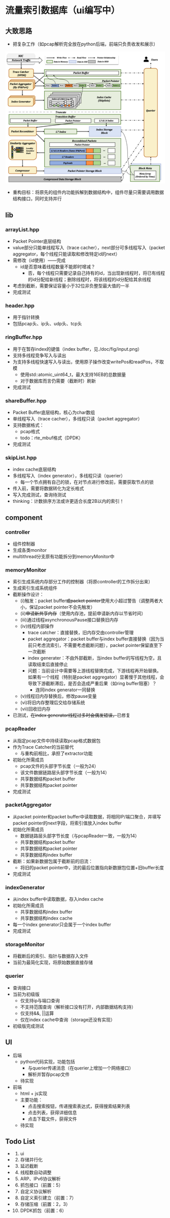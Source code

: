 # 流量索引数据库（ui编写中）

## 大致思路

* 把复杂工作（如pcap解析完全放在python后端，前端只负责收发和展示）

![](./doc/fig/thinking.png)

* 重构目标：将原先的组件内功能拆解到数据结构中，组件尽量只需要调用数据结构接口，同时支持并行


## lib
### arrayList.hpp
* Packet Pointer底层结构
* value部分只能单线程写入（trace cacher），next部分可多线程写入（packet aggregator，每个线程只能读取和修改特定id的next）
* 需修改（id使用）——完成
	* id是否意味着线程数量不能即时增减？
		* 否，每个线程只需要记录自己持有的id，当出现新线程时，将已有线程的id分配给新线程；删除线程时，将该线程的id分配给其余线程
* 考虑到截断，需要保证容量小于32位非负整型最大值的一半
* 完成测试

### header.hpp
* 用于指针转换
* 包括pcap头、ip头、udp头、tcp头

### ringBuffer.hpp
* 用于在暂存index的键值（index buffer，见./doc/fig/input.png）
* 支持多线程竞争写入与读出
* 为支持多线程快速写入与读出，使用原子操作改变writePos和readPos，不取模
	* 使用std::atomic_uint64_t，最大支持16EB的总数据量
	* 对于数据库而言仍需要（截断时）刷新
* 完成测试

### shareBuffer.hpp
* Packet Buffer底层结构，核心为char数组
* 单线程写入（trace cacher），多线程只读（packet aggregator）
* 支持数据格式：
	* pcap格式
	* todo：rte_mbuf格式（DPDK）
* 完成测试

### skipList.hpp
* index cache底层结构
* 多线程写入（index generator），多线程只读（querier）
	* 每一个节点拥有自己的锁，在对节点进行修改前，需要获取节点的锁
* 传入前，需要将数据转化为定长格式
* 写入完成测试，查询待测试
* thinking：计数排序方法或许更适合长度2B以内的索引！

## component
### controller
* 组件控制器
* 生成各类monitor
* multithread分支原有功能拆分到memoryMonitor中

### memoryMonitor
* 索引生成系统内存部分工作的控制器（将原controller的工作拆分出来）
* 生成索引生成系统组件
* 截断操作设计：
	* (i)触发：packet buffer~~或packet pointer~~使用大小超过警告（调整两者大小，保证packet pointer不会先触发）
	* (ii)~~申请新共享内存~~（使用内存池，提前申请新内存以节省时间）
	* (iii)通过线程asynchronousPause接口替换旧内存
	* (iv)线程内部操作
		* trace catcher：直接替换，旧内存交由controller管理
		* packet aggregator：packet buffer与index buffer直接替换（因为当前只考虑流索引，不需要考虑截断问题），packet pointer保留直至下一次截断
		* index generater：不由外部截断，当index buffer的写线程为空，且读取结束后直接停止
		* 问题：当前设计中需要等上游线程替换完成，下游线程再开始替换。如果有一个线程（特别是packet aggregator）显著慢于其他线程，会导致下游截断滞后，是否会造成严重后果（如ring buffer阻塞）？
			* 连同index generator一同替换
	* (v)线程旧内存替换后，修改pause变量
	* (vi)将旧内存整理后交给存储系统
	* (vii)回收旧内存
* 已测试，~~在index generator线程过多时会偶发错误，~~已修复

### pcapReader
* 从指定pcap文件中持续读取pcap格式数据包
* 作为Trace Catcher的当前替代
	* 与重构前相比，承担了extractor功能
* 初始化所需成员
	* pcap文件的头部字节长度（一般为24）
	* 该文件数据链路层头部字节长度（一般为14）
	* 共享数据结构packet buffer
	* 共享数据结构packet pointer
* 完成测试

### packetAggregator
* 从packet pointer和packet buffer中读取数据，将相同IP/端口聚合，并填写packet pointer的next字段，将索引值放入index buffer
* 初始化所需成员
	* 数据链路层头部字节长度（与pcapReader一致，一般为14）
	* 共享数据结构packet buffer
	* 共享数据结构packet pointer
	* 共享数据结构index buffer
* 截断：如果新数据包属于截断前的旧流：
	* 将旧的packet pointer中，流的最后位置指向新数据包位置+旧buffer长度
* 完成测试

### indexGenerator
* 从index buffer中读取数据，存入index cache
* 初始化所需成员
	* 共享数据结构index buffer
	* 共享数据结构index cache
* 每一个index generator只会属于一个index buffer
* 完成测试

### storageMonitor
* 将截断后的索引、指针与数据存入文件
* 当前为最简化实现，将原始数据直接存储

### querier
* 查询接口
* 当前为初级版
	* 仅支持ip与端口查询
	* 不支持范围查询（解析接口没有打开，内部数据结构支持）
	* 仅支持&&, ||运算
	* 仅在index cache中查询（storage还没有实现）
* 初级版完成测试

## UI
* 后端
	* python代码实现，功能包括
		* 与querier传递消息（在querier上增加一个网络接口）
		* 解析并暂存pcap文件
	* 待实现
* 前端
	* html + js实现
	* 主要功能：
		* 点击搜索按钮，传递搜索表达式，获得搜索结果列表
		* 点击列表，获得详细信息
		* 点击下载文件，获得文件
	* 待实现

## Todo List
* 1. ui
* 2. 存储并行化
* 3. 延迟截断
* 4. 线程数自动调整
* 5. ARP、IPv6协议解析
* 6. 抓包接口（前置：5）
* 7. 自定义协议解析
* 8. 自定义索引建立（前置：7）
* 9. 存储压缩（前置：2，3）
* 10. DPDK抓包（前置：6）